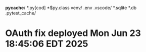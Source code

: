 __pycache__/
*.py[cod]
*$py.class
venv/
.env
.vscode/
*.sqlite
*.db
.pytest_cache/
# OAuth fix deployed Mon Jun 23 18:45:06 EDT 2025

